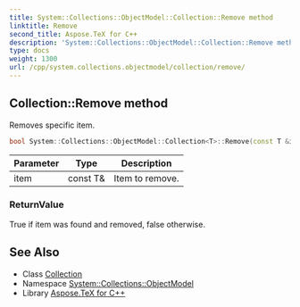 ```yaml
---
title: System::Collections::ObjectModel::Collection::Remove method
linktitle: Remove
second_title: Aspose.TeX for C++
description: 'System::Collections::ObjectModel::Collection::Remove method. Removes specific item in C++.'
type: docs
weight: 1300
url: /cpp/system.collections.objectmodel/collection/remove/
---
```

## Collection::Remove method


Removes specific item.

```cpp
bool System::Collections::ObjectModel::Collection<T>::Remove(const T &item) override
```


| Parameter | Type | Description |
| --- | --- | --- |
| item | const T\& | Item to remove. |

### ReturnValue

True if item was found and removed, false otherwise.

## See Also

* Class [Collection](../)
* Namespace [System::Collections::ObjectModel](../../)
* Library [Aspose.TeX for C++](../../../)
